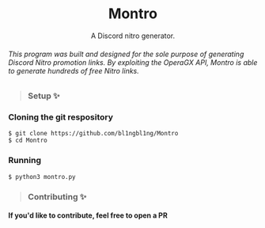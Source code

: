 <div align="center">
    <h1>Montro</h1>
    <p>A Discord nitro generator.</p>
</div>

###### This program was built and designed for the sole purpose of generating Discord Nitro promotion links. By exploiting the OperaGX API, Montro is able to generate hundreds of free Nitro links.


> ### Setup ✨
### Cloning the git respository
```
$ git clone https://github.com/bl1ngbl1ng/Montro
$ cd Montro
```
### Running
```
$ python3 montro.py
```
> ### Contributing ✨
#### If you'd like to contribute, feel free to open a PR

